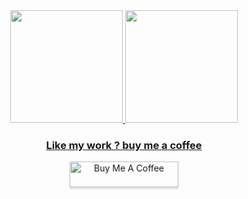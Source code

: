 <div align="center">
  <a href="https://github.com/RhennanCordeiro">
  <img height="180em" src="https://github-readme-stats.vercel.app/api?username=RhennanCordeiro&show_icons=true&theme=dracula&include_all_commits=true&count_private=true"/>
  <img height="180em" src="https://github-readme-stats.vercel.app/api/top-langs/?username=RhennanCordeiro&layout=compact&langs_count=7&theme=dracula&count_private=true"/>
</div>

<div align="center">
<h3>Like my work ? buy me a coffee</h3>
<a href="https://www.buymeacoffee.com/rhennancordeiro" target="_blank"><img src="https://www.buymeacoffee.com/assets/img/custom_images/orange_img.png" alt="Buy Me A Coffee" style="height: 41px !important;width: 174px !important;box-shadow: 0px 3px 2px 0px rgba(190, 190, 190, 0.5) !important;-webkit-box-shadow: 0px 3px 2px 0px rgba(190, 190, 190, 0.5) !important;" ></a> 
</div>
<!---
Rhennan96/Rhennan96 is a ✨ special ✨ repository because its `README.md` (this file) appears on your GitHub profile.
You can click the Preview link to take a look at your changes.
--->
